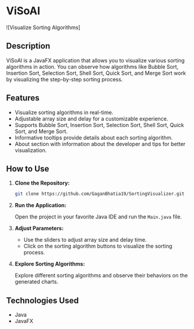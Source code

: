 # ViSoAl

![Visualize Sorting Algorithms]

## Description

ViSoAl is a JavaFX application that allows you to visualize various sorting algorithms in action. You can observe how algorithms like Bubble Sort, Insertion Sort, Selection Sort, Shell Sort, Quick Sort, and Merge Sort work by visualizing the step-by-step sorting process.

## Features

- Visualize sorting algorithms in real-time.
- Adjustable array size and delay for a customizable experience.
- Supports Bubble Sort, Insertion Sort, Selection Sort, Shell Sort, Quick Sort, and Merge Sort.
- Informative tooltips provide details about each sorting algorithm.
- About section with information about the developer and tips for better visualization.

## How to Use

1. **Clone the Repository:**

    ```bash
    git clone https://github.com/GaganBhatia19/SortingVisualizer.git
    ```

2. **Run the Application:**

    Open the project in your favorite Java IDE and run the `Main.java` file.

3. **Adjust Parameters:**

    - Use the sliders to adjust array size and delay time.
    - Click on the sorting algorithm buttons to visualize the sorting process.

4. **Explore Sorting Algorithms:**

    Explore different sorting algorithms and observe their behaviors on the generated charts.

## Technologies Used

- Java
- JavaFX

